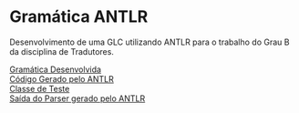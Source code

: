 # Gramática ANTLR

Desenvolvimento de uma GLC utilizando ANTLR para o trabalho do Grau B da disciplina de Tradutores.

[Gramática Desenvolvida](https://github.com/augustostahlschmidt/gramatica_glc_antlr/blob/main/Gramatica.g)  
[Código Gerado pelo ANTLR](https://github.com/augustostahlschmidt/gramatica_glc_antlr/tree/main/src/output)  
[Classe de Teste](https://github.com/augustostahlschmidt/gramatica_glc_antlr/blob/main/src/teste/GramaticaTeste.java)  
[Saída do Parser gerado pelo ANTLR](https://github.com/augustostahlschmidt/gramatica_glc_antlr/blob/main/src/output/output.txt)  

